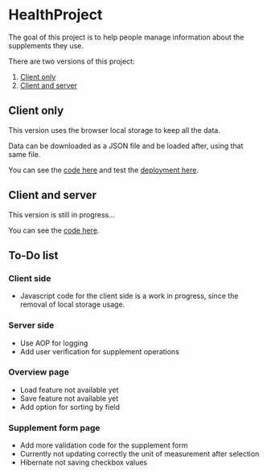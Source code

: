 # HealthProject

The goal of this project is to help people manage information about the supplements they use. 

There are two versions of this project:
1. [Client only](#client-only)
2. [Client and server](#client-and-server)

## Client only

This version uses the browser local storage to keep all the data.

Data can be downloaded as a JSON file and be loaded after, using that same file.

You can see the [code here](https://github.com/MarceloSilvaa/HealthProject/tree/client-only) and test the [deployment here](https://marcelosilvaa.github.io/HealthProject).

## Client and server

This version is still in progress...

You can see the [code here](https://github.com/MarceloSilvaa/HealthProject/tree/client-server).

## To-Do list

### Client side
- Javascript code for the client side is a work in progress, since the removal of local storage usage.

### Server side
- Use AOP for logging
- Add user verification for supplement operations

### Overview page
- Load feature not available yet
- Save feature not available yet
- Add option for sorting by field

### Supplement form page
- Add more validation code for the supplement form
- Currently not updating correctly the unit of measurement after selection
- Hibernate not saving checkbox values
